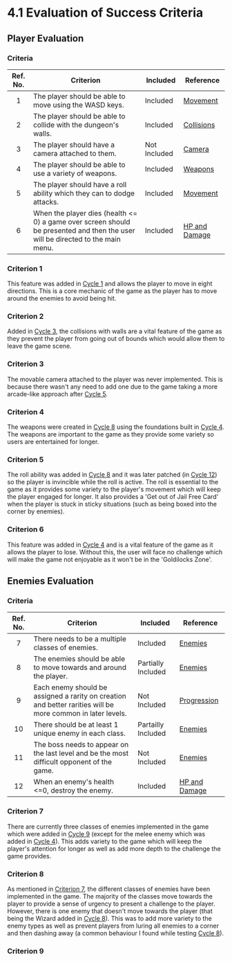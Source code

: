 # 4.1 Evaluation of Success Criteria

## Player Evaluation

### Criteria

| Ref. No. | Criterion                                                                                                                      | Included     | Reference                                                                       |
| :------: | ------------------------------------------------------------------------------------------------------------------------------ | ------------ | ------------------------------------------------------------------------------- |
|     1    | The player should be able to move using the WASD keys.                                                                         | Included     | [Movement](../analysis/features-of-the-proposed-solution.md#movement)           |
|     2    | The player should be able to collide with the dungeon's walls.                                                                 | Included     | [Collisions](../analysis/features-of-the-proposed-solution.md#collisions)       |
|     3    | The player should have a camera attached to them.                                                                              | Not Included | [Camera](../analysis/features-of-the-proposed-solution.md#camera)               |
|     4    | The player should be able to use a variety of weapons.                                                                         | Included     | [Weapons](../analysis/features-of-the-proposed-solution.md#weapons)             |
|     5    | The player should have a roll ability which they can to dodge attacks.                                                         | Included     | [Movement](../analysis/features-of-the-proposed-solution.md#movement)           |
|     6    | When the player dies (health <= 0) a game over screen should be presented and then the user will be directed to the main menu. | Included     | [HP and Damage](../analysis/features-of-the-proposed-solution.md#hp-and-damage) |

### Criterion 1

This feature was added in [Cycle 1](../design-and-development/cycle-1a.md) and allows the player to move in eight directions. This is a core mechanic of the game as the player has to move around the enemies to avoid being hit.

### Criterion 2

Added in [Cycle 3](../design-and-development/cycle-3.md), the collisions with walls are a vital feature of the game as they prevent the player from going out of bounds which would allow them to leave the game scene.

### Criterion 3

The movable camera attached to the player was never implemented. This is because there wasn't any need to add one due to the game taking a more arcade-like approach after [Cycle 5](../design-and-development/cycle-5.md).

### Criterion 4

The weapons were created in [Cycle 8](../design-and-development/cycle-8.md) using the foundations built in [Cycle 4](../design-and-development/cycle-4.md). The weapons are important to the game as they provide some variety so users are entertained for longer.

### Criterion 5

The roll ability was added in [Cycle 8](../design-and-development/cycle-8.md) and it was later patched (in [Cycle 12](../design-and-development/cycle-12.md)) so the player is invincible while the roll is active. The roll is essential to the game as it provides some variety to the player's movement which will keep the player engaged for longer. It also provides a 'Get out of Jail Free Card' when the player is stuck in sticky situations (such as being boxed into the corner by enemies).

### Criterion 6

This feature was added in [Cycle 4](../design-and-development/cycle-4.md) and is a vital feature of the game as it allows the player to lose. Without this, the user will face no challenge which will make the game not enjoyable as it won't be in the 'Goldilocks Zone'.

## Enemies Evaluation

### Criteria

| Ref. No. | Criterion                                                                                                   | Included           | Reference                                                                       |
| :------: | ----------------------------------------------------------------------------------------------------------- | ------------------ | ------------------------------------------------------------------------------- |
|     7    | There needs to be a multiple classes of enemies.                                                            | Included           | [Enemies](../analysis/features-of-the-proposed-solution.md#enemies)             |
|     8    | The enemies should be able to move towards and around the player.                                           | Partially Included | [Enemies](../analysis/features-of-the-proposed-solution.md#enemies)             |
|     9    | Each enemy should be assigned a rarity on creation and better rarities will be more common in later levels. | Not Included       | [Progression](../analysis/features-of-the-proposed-solution.md#progression)     |
|    10    | There should be at least 1 unique enemy in each class.                                                      | Partailly Included | [Enemies](../analysis/features-of-the-proposed-solution.md#enemies)             |
|    11    | The boss needs to appear on the last level and be the most difficult opponent of the game.                  | Not Included       | [Enemies](../analysis/features-of-the-proposed-solution.md#enemies)             |
|    12    | When an enemy's health <=0, destroy the enemy.                                                              | Included           | [HP and Damage](../analysis/features-of-the-proposed-solution.md#hp-and-damage) |

### Criterion 7

There are currently three classes of enemies implemented in the game which were added in [Cycle 9](../design-and-development/cycle-9.md) (except for the melee enemy which was added in [Cycle 4](../design-and-development/cycle-4.md)). This adds variety to the game which will keep the player's attention for longer as well as add more depth to the challenge the game provides.

### Criterion 8

As mentioned in [Criterion 7](evaluation-of-success-criteria.md#criterion-7), the different classes of enemies have been implemented in the game. The majority of the classes move towards the player to provide a sense of urgency to present a challenge to the player. However, there is one enemy that doesn't move towards the player (that being the Wizard added in [Cycle 8](../design-and-development/cycle-8.md)). This was to add more variety to the enemy types as well as prevent players from luring all enemies to a corner and then dashing away (a common behaviour I found while testing [Cycle 8](../design-and-development/cycle-8.md)).

### Criterion 9

